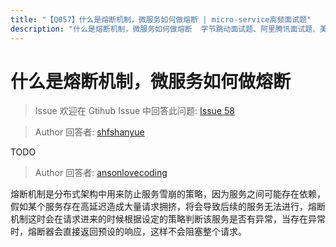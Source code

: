 ```yaml
---
title: "【Q057】什么是熔断机制，微服务如何做熔断 | micro-service高频面试题"
description: "什么是熔断机制，微服务如何做熔断  字节跳动面试题、阿里腾讯面试题、美团小米面试题。"
---
```


# 什么是熔断机制，微服务如何做熔断

> Issue
> 欢迎在 Gtihub Issue 中回答此问题: [Issue 58](https://github.com/shfshanyue/Daily-Question/issues/58)

> Author
> 回答者: [shfshanyue](https://github.com/shfshanyue)

TODO

> Author
> 回答者: [ansonlovecoding](https://github.com/ansonlovecoding)

熔断机制是分布式架构中用来防止服务雪崩的策略，因为服务之间可能存在依赖，假如某个服务存在高延迟造成大量请求拥挤，将会导致后续的服务无法进行，熔断机制这时会在请求进来的时候根据设定的策略判断该服务是否有异常，当存在异常时，熔断器会直接返回预设的响应，这样不会阻塞整个请求。
